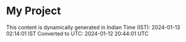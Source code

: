 # My Project

This content is dynamically generated in Indian Time (IST): 2024-01-13 02:14:01 IST
Converted to UTC: 2024-01-12 20:44:01 UTC

